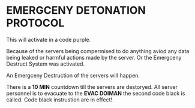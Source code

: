 # EMERGCENY DETONATION PROTOCOL

This will activate in a code purple.

Because of the servers being compermised to do anything aviod any data being leaked or harmful actions made by the server. Or the Emergceny Destruct System was activated.

An Emergceny Destruction of the servers will happen.

There is a **10 MIN** countdown till the servers are destoryed.
All server personnel is to evacuate to the **EVAC DOIMAN** the second code black is called. Code black instrustion are in effect!
